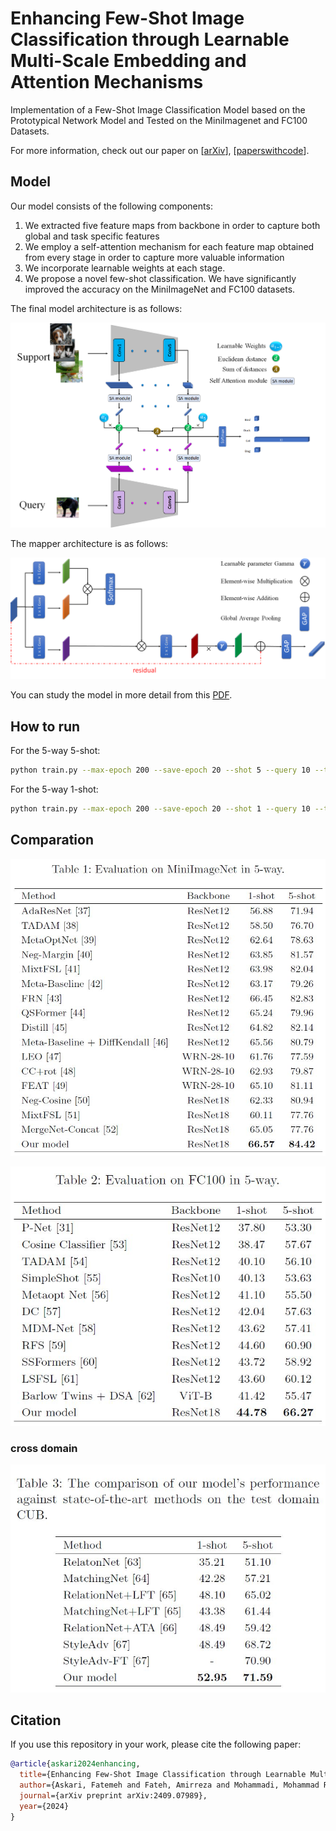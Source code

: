 # Enhancing Few-Shot Image Classification through Learnable Multi-Scale Embedding and Attention Mechanisms
Implementation of a Few-Shot Image Classification Model based on the Prototypical Network Model and Tested on the MiniImagenet and FC100 Datasets.

For more information, check out our paper on [[arXiv](https://arxiv.org/abs/2409.07989)], [[paperswithcode](https://paperswithcode.com/paper/enhancing-few-shot-image-classification)].

## Model

Our model consists of the following components:
1. We extracted five feature maps from backbone in order to capture both global and task specific features
2. We employ a self-attention mechanism for each feature map obtained from every stage in order to capture more valuable information
3. We incorporate learnable weights at each stage.
4. We propose a novel few-shot classification. We have
significantly improved the accuracy on the MiniImageNet and FC100 datasets.

The final model architecture is as follows:

![Architecture of model](assets/finalmodel.png)

The mapper architecture is as follows:

![Architecture of mapper](assets/attention-module.png)

You can study the model in more detail from this [PDF](finalreport.pdf).

## How to run
For the 5-way 5-shot:
```bash
python train.py --max-epoch 200 --save-epoch 20 --shot 5 --query 10 --train-way 30 --test-way 5 --save-path ./save/proto-5-change --gpu 0
```

For the 5-way 1-shot:
```bash
python train.py --max-epoch 200 --save-epoch 20 --shot 1 --query 10 --train-way 20 --test-way 5 --save-path ./save/proto-1-change --gpu 0
```

## Comparation

![MiniImageNet](assets/table1.JPG)

![FC100](assets/table2.JPG)

### cross domain
![CUB](assets/table3.JPG)

## Citation
If you use this repository in your work, please cite the following paper:
```bibtex
@article{askari2024enhancing,
  title={Enhancing Few-Shot Image Classification through Learnable Multi-Scale Embedding and Attention Mechanisms},
  author={Askari, Fatemeh and Fateh, Amirreza and Mohammadi, Mohammad Reza},
  journal={arXiv preprint arXiv:2409.07989},
  year={2024}
}
